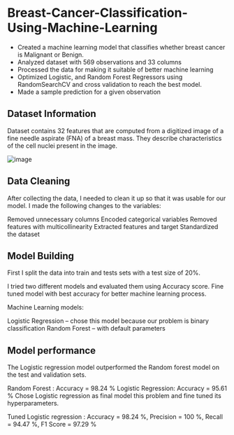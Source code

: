 # Breast-Cancer-Classification-Using-Machine-Learning
- Created a machine learning model that classifies whether breast cancer is Malignant or Benign.
- Analyzed dataset with 569 observations and 33 columns
- Processed the data for making it suitable of better machine learning
- Optimized Logistic, and Random Forest Regressors using RandomSearchCV and cross validation to reach the best model.
- Made a sample prediction for a given observation

## Dataset Information
Dataset contains 32 features that are computed from a digitized image of a fine needle aspirate (FNA) of a breast mass. They describe characteristics of the cell nuclei present in the image.

![image](https://user-images.githubusercontent.com/83719212/230721730-5ada8776-0fd0-4e33-93ee-43ad2c6f13f6.png)


## Data Cleaning
After collecting the data, I needed to clean it up so that it was usable for our model. I made the following changes to the variables:

Removed unnecessary columns
Encoded categorical variables
Removed features with multicollinearity
Extracted features and target
Standardized the dataset

## Model Building
First I split the data into train and tests sets with a test size of 20%.

I tried two different models and evaluated them using Accuracy score. Fine tuned model with best accuracy for better machine learning process.

Machine Learning models:

Logistic Regression – chose this model because our problem is binary classification
Random Forest – with default parameters


## Model performance
The Logistic regression model outperformed the Random forest model on the test and validation sets.

Random Forest : Accuracy = 98.24 %
Logistic Regression: Accuracy = 95.61 %
Chose Logistic regression as final model this problem and fine tuned its hyperparameters.

Tuned Logistic regression : Accuracy = 98.24 %, Precision = 100 %, Recall = 94.47 %, F1 Score = 97.29 %
